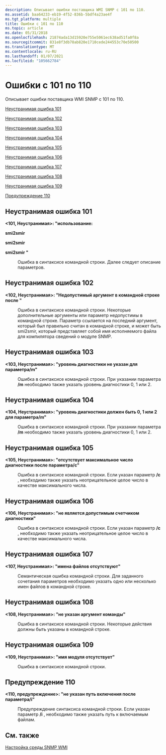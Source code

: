 ```yaml
---
description: Описывает ошибки поставщика WMI SNMP с 101 по 110.
ms.assetid: baa64233-eb19-4f52-836b-5bdf4a23ae4f
ms.tgt_platform: multiple
title: Ошибки с 101 по 110
ms.topic: article
ms.date: 05/31/2018
ms.openlocfilehash: 21874ada13d15920e755e5061ec638ad51fa0f8a
ms.sourcegitcommit: 831e8f3db78ab820e1710cede244553c70e50500
ms.translationtype: MT
ms.contentlocale: ru-RU
ms.lasthandoff: 01/07/2021
ms.locfileid: "105662784"
---
```

# <a name="errors-101-through-110"></a>Ошибки с 101 по 110

Описывает ошибки поставщика WMI SNMP с 101 по 110.

[Неустранимая ошибка 101](#fatal-error-101)

[Неустранимая ошибка 102](#fatal-error-102)

[Неустранимая ошибка 103](#fatal-error-103)

[Неустранимая ошибка 104](#fatal-error-104)

[Неустранимая ошибка 105](#fatal-error-105)

[Неустранимая ошибка 106](#fatal-error-106)

[Неустранимая ошибка 107](#fatal-error-107)

[Неустранимая ошибка 108](#fatal-error-108)

[Неустранимая ошибка 109](#fatal-error-109)

[Предупреждение 110](#warning-110)

## <a name="fatal-error-101"></a>Неустранимая ошибка 101

<dl> <dt>

<span id="_101__Fatal____Usage_"></span><span id="_101__fatal____usage_"></span><span id="_101__FATAL____USAGE_"></span>**<101, Неустранимая>: "использование:**
</dt> <dd></dd> <dt>

<span id="smi2smir__DiagnosticArgs___VersionArgs___CommandArgs_"></span><span id="smi2smir__diagnosticargs___versionargs___commandargs_"></span><span id="SMI2SMIR__DIAGNOSTICARGS___VERSIONARGS___COMMANDARGS_"></span>**smi2smir <DiagnosticArgs> <VersionArgs><CommandArgs>**
</dt> <dd></dd> <dt>

<span id="smi2smir__DiagnosticArgs___RegistryArgs_"></span><span id="smi2smir__diagnosticargs___registryargs_"></span><span id="SMI2SMIR__DIAGNOSTICARGS___REGISTRYARGS_"></span>**smi2smir <DiagnosticArgs><RegistryArgs>**
</dt> <dd></dd> <dt>

<span id="smi2smir__HelpArgs__"></span><span id="smi2smir__helpargs__"></span><span id="SMI2SMIR__HELPARGS__"></span>**smi2smir <HelpArgs> "**
</dt> <dd>

Ошибка в синтаксисе командной строки. Далее следует описание параметров.

</dd> </dl>

## <a name="fatal-error-102"></a>Неустранимая ошибка 102

<dl> <dt>

<span id="_102__Fatal___Invalid_argument_on_command_line_after__last_correct_argument__"></span><span id="_102__fatal___invalid_argument_on_command_line_after__last_correct_argument__"></span><span id="_102__FATAL___INVALID_ARGUMENT_ON_COMMAND_LINE_AFTER__LAST_CORRECT_ARGUMENT__"></span>**<102, Неустранимая>: "Недопустимый аргумент в командной строке после <last correct argument> "**
</dt> <dd>

Ошибка в синтаксисе командной строки. Некоторые дополнительные аргументы или параметр недопустимы в командной строке. <last correct argument>Параметр ссылается на последний аргумент, который был правильно считан в командной строке, и может быть smi2smir, который представляет собой имя исполняемого файла для компилятора сведений о модуле SNMP.

</dd> </dl>

## <a name="fatal-error-103"></a>Неустранимая ошибка 103

<dl> <dt>

<span id="_103__Fatal____Diagnostic_Level_not_specified_for_the__m_switch_"></span><span id="_103__fatal____diagnostic_level_not_specified_for_the__m_switch_"></span><span id="_103__FATAL____DIAGNOSTIC_LEVEL_NOT_SPECIFIED_FOR_THE__M_SWITCH_"></span>**<103, Неустранимая>: "уровень диагностики не указан для параметра/m"**
</dt> <dd>

Ошибка в синтаксисе командной строки. При указании параметра **/m** необходимо также указать уровень диагностики 0, 1 или 2.

</dd> </dl>

## <a name="fatal-error-104"></a>Неустранимая ошибка 104

<dl> <dt>

<span id="_104__Fatal____Diagnostic_Level_must_be_0__1_or_2_for_the__m_switch_"></span><span id="_104__fatal____diagnostic_level_must_be_0__1_or_2_for_the__m_switch_"></span><span id="_104__FATAL____DIAGNOSTIC_LEVEL_MUST_BE_0__1_OR_2_FOR_THE__M_SWITCH_"></span>**<104, Неустранимая>: "уровень диагностики должен быть 0, 1 или 2 для параметра/m"**
</dt> <dd>

Ошибка в синтаксисе командной строки. При указании параметра **/m** необходимо также указать уровень диагностики 0, 1 или 2.

</dd> </dl>

## <a name="fatal-error-105"></a>Неустранимая ошибка 105

<dl> <dt>

<span id="_105__Fatal____Maximum_diagnostic_count_missing_after_the__c_switch_"></span><span id="_105__fatal____maximum_diagnostic_count_missing_after_the__c_switch_"></span><span id="_105__FATAL____MAXIMUM_DIAGNOSTIC_COUNT_MISSING_AFTER_THE__C_SWITCH_"></span>**<105, Неустранимая>: "отсутствует максимальное число диагностики после параметра/c"**
</dt> <dd>

Ошибка в синтаксисе командной строки. Если указан параметр **/c** , необходимо также указать неотрицательное целое число в качестве максимального числа.

</dd> </dl>

## <a name="fatal-error-106"></a>Неустранимая ошибка 106

<dl> <dt>

<span id="_106__Fatal_____argument__is_not_a_valid_diagnostic_count_"></span><span id="_106__fatal_____argument__is_not_a_valid_diagnostic_count_"></span><span id="_106__FATAL_____ARGUMENT__IS_NOT_A_VALID_DIAGNOSTIC_COUNT_"></span>**<106, Неустранимая>: "не является <argument> допустимым счетчиком диагностики"**
</dt> <dd>

Ошибка в синтаксисе командной строки. Если указан параметр **/c** , необходимо также указать неотрицательное целое число в качестве максимального числа.

</dd> </dl>

## <a name="fatal-error-107"></a>Неустранимая ошибка 107

<dl> <dt>

<span id="_107__Fatal____File_Name_s__missing_"></span><span id="_107__fatal____file_name_s__missing_"></span><span id="_107__FATAL____FILE_NAME_S__MISSING_"></span>**<107, Неустранимая>: "имена файлов отсутствуют"**
</dt> <dd>

Семантическая ошибка командной строки. Для заданного сочетания параметров необходимо указать одно или несколько имен файлов в командной строке.

</dd> </dl>

## <a name="fatal-error-108"></a>Неустранимая ошибка 108

<dl> <dt>

<span id="_108__Fatal____No_command_argument_specified_"></span><span id="_108__fatal____no_command_argument_specified_"></span><span id="_108__FATAL____NO_COMMAND_ARGUMENT_SPECIFIED_"></span>**<108, Неустранимая>: "не указан аргумент команды"**
</dt> <dd>

Ошибка в синтаксисе командной строки. Некоторые действия должны быть указаны в командной строке.

</dd> </dl>

## <a name="fatal-error-109"></a>Неустранимая ошибка 109

<dl> <dt>

<span id="_109__Fatal____Module_name_missing_"></span><span id="_109__fatal____module_name_missing_"></span><span id="_109__FATAL____MODULE_NAME_MISSING_"></span>**<109, Неустранимая>: "имя модуля отсутствует"**
</dt> <dd>

Ошибка в синтаксисе командной строки.

</dd> </dl>

## <a name="warning-110"></a>Предупреждение 110

<dl> <dt>

<span id="_110__Warning____No_include_path_specified_after_the__i_switch_"></span><span id="_110__warning____no_include_path_specified_after_the__i_switch_"></span><span id="_110__WARNING____NO_INCLUDE_PATH_SPECIFIED_AFTER_THE__I_SWITCH_"></span>**<110, предупреждение>: "не указан путь включения после параметра/i"**
</dt> <dd>

Предупреждение синтаксиса командной строки. Если указан параметр **/i** , необходимо также указать путь к включаемым файлам.

</dd> </dl>

## <a name="related-topics"></a>См. также

<dl> <dt>

[Настройка среды SNMP WMI](setting-up-the-wmi-snmp-environment.md)
</dt> </dl>

 

 



